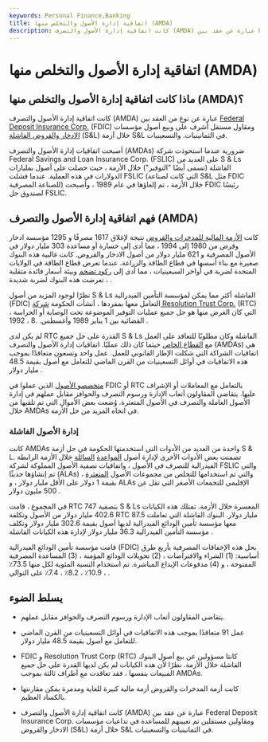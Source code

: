 ```yaml
---
keywords: Personal Finance,Banking
title: اتفاقية إدارة الأصول والتخلص منها (AMDA)
description: كانت اتفاقية إدارة الأصول والتصرف (AMDA) عبارة عن عقد بين Federal Deposit Insurance Corp. ومقاول مستقل.
---
```


# اتفاقية إدارة الأصول والتخلص منها (AMDA)
## ماذا كانت اتفاقية إدارة الأصول والتخلص منها (AMDA)؟

كانت اتفاقية إدارة الأصول والتصرف (AMDA) عبارة عن نوع من العقد بين [Federal Deposit Insurance Corp.](/fdic) (FDIC) ومقاول مستقل أشرف على وبيع أصول مؤسسات [الادخار والقروض الفاشلة](/federal-savings-and-loan) (S&L) خلال أزمة S&L في الثمانينيات. والتسعينيات.

أصبحت اتفاقيات إدارة الأصول والتصرف (AMDAs) ضرورية عندما استحوذت شركة Federal Savings and Loan Insurance Corp. (FSLIC) على العديد من S & Ls الفاشلة (تسمى أيضًا "التوفير") خلال الأزمة ، حيث حصلت على أصول بمليارات الدولارات في هذه العملية. عندما فشلت FSLIC (التي كانت لصناعة S&L مثل FDIC للصناعة المصرفية) خلال الأزمة ، تم إلغاؤها في عام 1989 ، وأصبحت FDIC رئيسًا لصندوق حل FSLIC.

## فهم اتفاقية إدارة الأصول والتصرف (AMDA)

كانت [الأزمة المالية للمدخرات والقروض](/sl-crisis) نتيجة لإغلاق 1617 مصرفًا و 1295 مؤسسة ادخار وقرض من 1980 إلى 1994 ، مما أدى إلى خسارة أو مساعدة 303 مليار دولار في الأصول المصرفية و 621 مليار دولار من أصول الادخار والقروض. كانت غالبية هذه البنوك صغيرة مع بناء أسسها في قطاع الطاقة والزراعة. عندما تعرض قطاع الطاقة في الولايات المتحدة لضربة في أواخر السبعينيات ، مما أدى إلى [ركود تضخم](/stagflation) وبيئة أسعار فائدة متقلبة ، تعرضت هذه البنوك لضربة شديدة .

نظرًا لوجود المزيد من أصول S & Ls الفاشلة أكثر مما يمكن لمؤسسة التأمين الفيدرالية (FDIC) التعامل معها بمفردها ، أنشأت الحكومة [شركة Resolution Trust Corp.](/resolution-trust-corporation) (RTC) ، التي كان الغرض منها هو حل جميع عمليات التوفير الموضوعة تحت الوصاية أو الحراسة القضائية بين 1 يناير 1989 وأغسطس. .8 ، 1992 .

لم يكن لدى RTC القدرة على حل جميع S & Ls الفاشلة وكان مطلوبًا للتعاقد على العمل مع [القطاع الخاص](/private-sector) حيثما كان ذلك عمليًا. اتفاقيات إدارة الأصول والتصرف (AMDAs) هي اتفاقيات الشراكة التي شكلت الإطار القانوني للعمل. عمل واحد وتسعون متعاقدًا بموجب هذه الاتفاقيات في أوائل التسعينيات من القرن الماضي للتعامل مع أصول بقيمة 48.5 مليار دولار .

[متخصصو الأصول](/asset-specialist) الذين عملوا في FDIC أو RTC بالتعامل مع المعاملات أو الإشراف عليها. يتقاضى المقاولون أتعاب الإدارة ورسوم التصرف والحوافز مقابل عملهم في إدارة الأصول العاملة والتصرف في الأصول المتعثرة. وُضعت بعض الأموال التي تم تلقيها من خلال AMDAs في اتجاه المزيد من حل الأزمة.

### إدارة الأصول الفاشلة

كانت AMDAs واحدة من العديد من الأدوات التي استخدمتها الحكومة في حل أزمة S & L. تضمنت بعض الأدوات الأخرى لإدارة أصول [المواعدة](/liquidation) [السائلة](/liquidation) خلال الأزمة الرابطة الفيدرالية للتصرف في الأصول ، واتفاقيات تصفية الأصول المملوكة لشركة FSLIC والتي تم إنشاؤها حديثًا (ALAs) ، والتي تم استخدامها للتخلص من مجموعات الأصول [المتعثرة](/distressedsecurities) بقيمة 1 دولار على الأقل مليار دولار ، و ALAs الإقليمي للتجمعات الأصغر التي تقل عن 500 مليون دولار .

في المجموع ، قامت RTC بتصفية 747 S & Ls المعسرة خلال الأزمة. تمتلك هذه الكيانات 402.6 مليار دولار من الأصول وتكلفة RTC 87.5 مليار دولار. البنوك الفاشلة التي تعاملت معها مؤسسة تأمين الودائع الفيدرالية لديها أصول بقيمة 302.6 مليار دولار وتكلف مؤسسة التأمين الفيدرالية 36.3 مليار دولار لإدارة هذه الكيانات الفاشلة .

قامت مؤسسة تأمين الودائع الفيدرالية (FDIC) بحل هذه الإخفاقات المصرفية بأربع طرق أساسية: (1) الشراء والافتراضات ، (2) تحويلات الودائع المؤمنة ، (3) المساعدة المصرفية المفتوحة ، و (4) مدفوعات الإيداع المباشرة. تم استخدام النسبة المئوية لكل منها 73.5٪ ، 10.9٪ ، 8.2٪ ، 7.4٪ على التوالي .

## يسلط الضوء

- يتقاضى المقاولون أتعاب الإدارة ورسوم التصرف والحوافز مقابل عملهم.

- عمل 91 متعاقدًا بموجب هذه الاتفاقيات في أوائل التسعينيات من القرن الماضي للتعامل مع أصول بقيمة 48.5 مليار دولار.

- FDIC و Resolution Trust Corp (RTC) كانتا مسؤولين عن بيع أصول البنوك الفاشلة خلال الأزمة. نظرًا لأن هذه الكيانات لم يكن لديها القدرة على حل جميع المبيعات بنفسها ، فقد تعاقدت مع أطراف ثالثة بموجب AMDAs.

- كانت أزمة المدخرات والقروض أزمة مالية كبيرة للغاية ومدمرة يمكن مقارنتها بالكساد العظيم.

- كانت اتفاقية إدارة الأصول والتصرف (AMDA) عبارة عن عقد بين Federal Deposit Insurance Corp. ومقاولين مستقلين تم تعيينهم للمساعدة في تداعيات مؤسسات الادخار والقروض (S&L) خلال أزمة S&L في الثمانينيات والتسعينيات.

